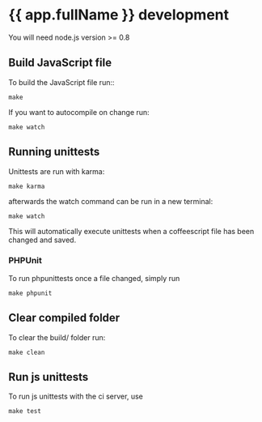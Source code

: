# {{ app.fullName }} development

You will need node.js version >= 0.8

## Build JavaScript file

To build the JavaScript file run::

    make
    
If you want to autocompile on change run:

    make watch

## Running unittests
Unittests are run with karma:

	make karma

afterwards the watch command can be run in a new terminal:

	make watch

This will automatically execute unittests when a coffeescript file has been changed and saved.

### PHPUnit
To run phpunittests once a file changed, simply run

    make phpunit

## Clear compiled folder
To clear the build/ folder run:

    make clean

## Run js unittests
To run js unittests with the ci server, use 

	make test
